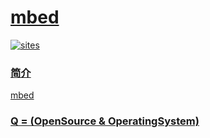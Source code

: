 ﻿# [mbed](https://github.com/OS-Q/mbed)

[![sites](http://182.61.61.133/link/resources/OSQ.png)](http://www.OS-Q.com)

### [简介](https://github.com/OS-Q/mbed/wiki)

[mbed](https://github.com/OS-Q/mbed)

### [Q = (OpenSource & OperatingSystem) ](http://www.OS-Q.com)
